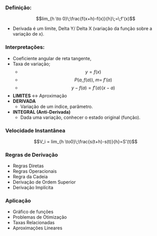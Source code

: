 ### Definição:
$$lim_{h \to 0}\;\frac{f(x+h)-f(x)}{h}\;=\;f'(x)$$
- Derivada é um limite, Delta Y/ Delta X (variação da função sobre a variação de x).
### Interpretações:
- Coeficiente angular de reta tangente,
- Taxa de variação;
	- $$y=f(x)$$
	- $$P(a,f(a)),\;m=\;f'(a)$$
	- $$y-f(a) = f'(a)(x-a)$$
- **LIMITES** <-> Aproximação
- **DERIVADA**
	- Variação de um índice, parâmetro.
- **INTEGRAL (Anti-Derivada)**
	- Dada uma variação, conhecer o estado original (função).
### Velocidade Instantânea
$$V_i = lim_{h \to0}\;\frac{s(t+h)-s(t)}{h}=S'(t)$$
### Regras de Derivação
- Regras Diretas
- Regras Operacionais
- Regra da Cadeia
- Derivação de Ordem Superior
- Derivação Implícita
### Aplicação
- Gráfico de funções
- Problemas de Otimização
- Taxas Relacionadas
- Aproximações Lineares